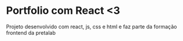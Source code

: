 # Portfolio com React <3 

Projeto desenvolvido com react, js, css e html e faz parte da formação frontend da pretalab
